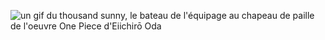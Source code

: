 
![un gif du thousand sunny, le bateau de l'équipage au chapeau de paille de l'oeuvre One Piece d'Eiichirō Oda](https://encrypted-tbn0.gstatic.com/images?q=tbn:ANd9GcSyCUiBISZF1IrRhPv7QAh6gW26b35XZZPj0noavJ6q&s)

<!--
**ChaBoxxHF/ChaBoxxHF** is a ✨ _special_ ✨ repository because its `README.md` (this file) appears on your GitHub profile.

Here are some ideas to get you started:

- 🔭 I’m currently working on ...
- 🌱 I’m currently learning ...
- 👯 I’m looking to collaborate on ...
- 🤔 I’m looking for help with ...
- 💬 Ask me about ...
- 📫 How to reach me: ...
- 😄 Pronouns: ...
- ⚡ Fun fact: ...
-->

